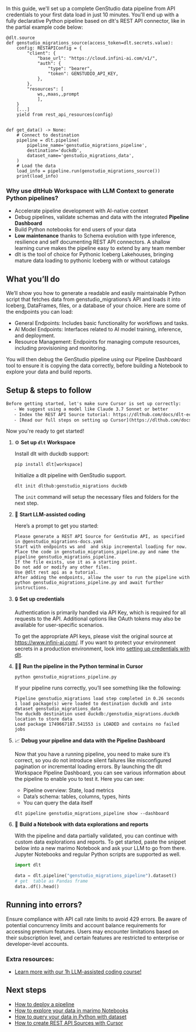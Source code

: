 In this guide, we'll set up a complete GenStudio data pipeline from API credentials to your first data load in just 10 minutes. You'll end up with a fully declarative Python pipeline based on dlt's REST API connector, like in the partial example code below:

```python-outcome
@dlt.source
def genstudio_migrations_source(access_token=dlt.secrets.value):
    config: RESTAPIConfig = {
        "client": {
            "base_url": "https://cloud.infini-ai.com/v1/",
            "auth": {
                "type": "bearer",
                "token": GENSTUDIO_API_KEY,
            },
        },
        "resources": [
            ws,,maas,,prompt
            ],
    }
    [...]
    yield from rest_api_resources(config)


def get_data() -> None:
    # Connect to destination
    pipeline = dlt.pipeline(
        pipeline_name='genstudio_migrations_pipeline',
        destination='duckdb',
        dataset_name='genstudio_migrations_data', 
    )
    # Load the data
    load_info = pipeline.run(genstudio_migrations_source())
    print(load_info) 
```

### Why use dltHub Workspace with LLM Context to generate Python pipelines?

- Accelerate pipeline development with AI-native context
- Debug pipelines, validate schemas and data with the integrated **Pipeline Dashboard**
- Build Python notebooks for end users of your data
- **Low maintenance** thanks to Schema evolution with type inference, resilience and self documenting REST API connectors. A shallow learning curve makes the pipeline easy to extend by any team member
- dlt is the tool of choice for Pythonic Iceberg Lakehouses, bringing mature data loading to pythonic Iceberg with or without catalogs

## What you’ll do

We’ll show you how to generate a readable and easily maintainable Python script that fetches data from genstudio_migrations’s API and loads it into Iceberg, DataFrames, files, or a database of your choice. Here are some of the endpoints you can load:

- General Endpoints: Includes basic functionality for workflows and tasks.
- AI Model Endpoints: Interfaces related to AI model training, inference, and deployment.
- Resource Management: Endpoints for managing compute resources, including provisioning and monitoring.

You will then debug the GenStudio pipeline using our Pipeline Dashboard tool to ensure it is copying the data correctly, before building a Notebook to explore your data and build reports.

## Setup & steps to follow

```default
Before getting started, let's make sure Cursor is set up correctly:
   - We suggest using a model like Claude 3.7 Sonnet or better
   - Index the REST API Source tutorial: https://dlthub.com/docs/dlt-ecosystem/verified-sources/rest_api/ and add it to context as **@dlt rest api**
   - [Read our full steps on setting up Cursor](https://dlthub.com/docs/dlt-ecosystem/llm-tooling/cursor-restapi#23-configuring-cursor-with-documentation)
```

Now you're ready to get started!

1. ⚙️ **Set up `dlt` Workspace**
    
    Install dlt with duckdb support:
    ```shell
    pip install dlt[workspace]
    ```

    Initialize a dlt pipeline with GenStudio support.
    ```shell
    dlt init dlthub:genstudio_migrations duckdb
    ```

    The `init` command will setup the necessary files and folders for the next step.
    
2. 🤠 **Start LLM-assisted coding**
    
    Here’s a prompt to get you started:
    
    ```prompt
    Please generate a REST API Source for GenStudio API, as specified in @genstudio_migrations-docs.yaml 
    Start with endpoints ws and  and skip incremental loading for now. 
    Place the code in genstudio_migrations_pipeline.py and name the pipeline genstudio_migrations_pipeline. 
    If the file exists, use it as a starting point. 
    Do not add or modify any other files. 
    Use @dlt rest api as a tutorial. 
    After adding the endpoints, allow the user to run the pipeline with python genstudio_migrations_pipeline.py and await further instructions.
    ```

    
3. 🔒 **Set up credentials** 
    
    Authentication is primarily handled via API Key, which is required for all requests to the API. Additional options like OAuth tokens may also be available for user-specific scenarios.
    
    To get the appropriate API keys, please visit the original source at https://www.infini-ai.com/.
    If you want to protect your environment secrets in a production environment, look into [setting up credentials with dlt](https://dlthub.com/docs/walkthroughs/add_credentials).
    
4. 🏃‍♀️ **Run the pipeline in the Python terminal in Cursor**
    
    ```shell
    python genstudio_migrations_pipeline.py
    ```
    
    If your pipeline runs correctly, you’ll see something like the following:
    
    ```shell
    Pipeline genstudio_migrations load step completed in 0.26 seconds
    1 load package(s) were loaded to destination duckdb and into dataset genstudio_migrations_data
    The duckdb destination used duckdb:/genstudio_migrations.duckdb location to store data
    Load package 1749667187.541553 is LOADED and contains no failed jobs
    ```
    
5. 📈 **Debug your pipeline and data with the Pipeline Dashboard**

    Now that you have a running pipeline, you need to make sure it’s correct, so you do not introduce silent failures like misconfigured pagination or incremental loading errors. By launching the dlt Workspace Pipeline Dashboard, you can see various information about the pipeline to enable you to test it. Here you can see:
    - Pipeline overview: State, load metrics
    - Data’s schema: tables, columns, types, hints
    - You can query the data itself
    
    ```shell
    dlt pipeline genstudio_migrations_pipeline show --dashboard
    ```
    
6. 🐍 **Build a Notebook with data explorations and reports**

    With the pipeline and data partially validated, you can continue with custom data explorations and reports. To get started, paste the snippet below into a new marimo Notebook and ask your LLM to go from there. Jupyter Notebooks and regular Python scripts are supported as well.

    
    ```python
    import dlt

   data = dlt.pipeline("genstudio_migrations_pipeline").dataset()
   # get  table as Pandas frame
   data..df().head()
    ```

## Running into errors?

Ensure compliance with API call rate limits to avoid 429 errors. Be aware of potential concurrency limits and account balance requirements for accessing premium features. Users may encounter limitations based on their subscription level, and certain features are restricted to enterprise or developer-level accounts.

### Extra resources:

- [Learn more with our 1h LLM-assisted coding course!](https://www.youtube.com/watch?v=GGid70rnJuM)

## Next steps

- [How to deploy a pipeline](https://dlthub.com/docs/walkthroughs/deploy-a-pipeline)
- [How to explore your data in marimo Notebooks](https://dlthub.com/docs/general-usage/dataset-access/marimo)
- [How to query your data in Python with dataset](https://dlthub.com/docs/general-usage/dataset-access/dataset)
- [How to create REST API Sources with Cursor](https://dlthub.com/docs/dlt-ecosystem/llm-tooling/cursor-restapi)
